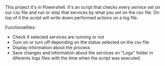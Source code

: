 This project it's in Powershell. It's an script that checks every service set on our csv file and run or stop that services by what you set on the csv file.
On top of it the script will write down performed actions on a log file. 

Functionalities:
- Check if selected services are running or not
- Turn on or turn off depending on the status selected on the csv file
- Display information about the process
- Save changes and information about the services on "Logs" folder in diferents logs files with the time when the script was executed
